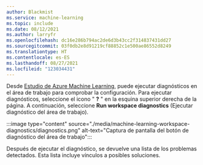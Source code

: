 ```yaml
---
author: Blackmist
ms.service: machine-learning
ms.topic: include
ms.date: 08/12/2021
ms.author: larryfr
ms.openlocfilehash: dc16e286b794ac2de6d3b43cc2f314837431dd27
ms.sourcegitcommit: 03f0db2e8d91219cf88852c1e500ae86552d8249
ms.translationtype: HT
ms.contentlocale: es-ES
ms.lasthandoff: 08/27/2021
ms.locfileid: "123034431"
---
```

Desde [Estudio de Azure Machine Learning](https://ml.azure.com), puede ejecutar diagnósticos en el área de trabajo para comprobar la configuración. Para ejecutar diagnósticos, seleccione el icono " __?__ " en la esquina superior derecha de la página. A continuación, seleccione __Run workspace diagnostics__ (Ejecutar diagnóstico del área de trabajo).

:::image type="content" source="./media/machine-learning-workspace-diagnostics/diagnostics.png" alt-text="Captura de pantalla del botón de diagnóstico del área de trabajo":::

Después de ejecutar el diagnóstico, se devuelve una lista de los problemas detectados. Esta lista incluye vínculos a posibles soluciones.
